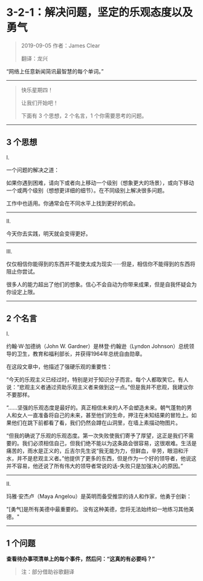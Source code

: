 # 3-2-1：解决问题，坚定的乐观态度以及勇气

> 2019-09-05 作者：James Clear
>
> 翻译：龙兴

“网络上任意新闻简讯最智慧的每个单词。”

---

>快乐星期四！
>
>让我们开始吧！
>
>下面有 3 个思想，2 个名言，1 个你需要思考的问题。

---

## 3 个思想

  Ⅰ.

  一个问题的解决之道：

如果你遇到困难，请向下或者向上移动一个级别（想象更大的场景），或向下移动一个或两个级别（想想更详细的细节）。在不同级别上解决很多问题。

工作中也适用。你通常会在不同水平上找到更好的机会。

---

  Ⅱ.

  今天你去实践，明天就会变得更好。

---

   Ⅲ.

  仅仅相信你能得到的东西并不能使太成为现实······但是，相信你不能得到的东西将阻止你尝试。

  很多人的能力超出了他们的想象。信心不会自动为你带来成果，但是自我怀疑会为你设定上限。	

---

## 2 个名言

Ⅰ.

约翰·W·加德纳（John W. Gardner）是林登·约翰逊（Lyndon Johnson）总统领导的卫生，教育和福利部长，并获得1964年总统自由勋章。

在这段文章中，他描述了强硬乐观的重要性：

“今天的乐观主义已经过时，特别是对于知识分子而言。每个人都取笑它。有人说：“悲观主义者通过资助乐观主义者来做到这一点。”但是我并不悲观，我建议你不要那样。

“……坚强的乐观态度是最好的。真正相信未来的人不会塑造未来。朝气蓬勃的男人和女人一直准备将自己的未来，甚至他们的生命，押注在未知结果的冒险上。如果他们在跳下前都看了看，我们仍然会蹲在山洞里，在墙上素描动物图片。

“但我的确说了乐观的乐观态度。第一次失败使我们寄予了厚望，这正是我们不需要的。我们必须相信自己，但我们绝不能以为这条路会很容易，这很艰难。生活是痛苦的，雨水是正义的，丘吉尔先生说“我无能为力，但鲜血，辛劳，眼泪和汗水，并不是悲观主义者。”他提供了更多的东西，但是作为一个好的领导者，他说这并不容易，他还说了所有伟大的领导者常说的话-失败只是加强决心的原因。”

---

  Ⅱ.

  玛雅·安杰卢（Maya Angelou）是英明而备受推崇的诗人和作家，他勇于创新：

  "[勇气]是所有美德中最重要的。 没有这种美德，您将无法始终如一地练习其他美德。"

---

## 1 个问题

**查看待办事项清单上的每个事件，然后问：“这真的有必要吗？”**



> 注：部分借助谷歌翻译

